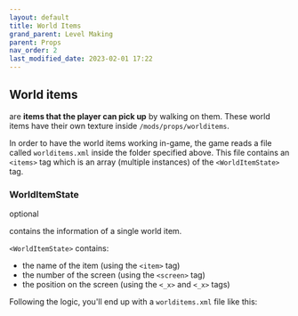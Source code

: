 ```yaml
---
layout: default
title: World Items
grand_parent: Level Making
parent: Props
nav_order: 2
last_modified_date: 2023-02-01 17:22
---
```


## World items

are **items that the player can pick up** by walking on them. These world items have their own texture inside `/mods/props/worlditems`. 


In order to have the world items working in-game, the game reads a file called `worlditems.xml` inside the folder specified above. This file contains an `<items>` tag which is an array (multiple instances) of the `<WorldItemState>` tag.

### WorldItemState
<p class="do-i-need-it">optional</p>

contains the information of a single world item.

`<WorldItemState>` contains:
- the name of the item (using the `<item>` tag)
- the number of the screen (using the `<screen>` tag)
- the position on the screen (using the `<_x>` and `<_x>` tags)

Following the logic, you'll end up with a `worlditems.xml` file like this:

<script src="https://gist.github.com/Phoenixx19/79522e0b5424f17bc8f5821e65885306.js"></script>